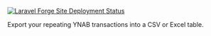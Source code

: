 [![Laravel Forge Site Deployment Status](https://img.shields.io/endpoint?url=https%3A%2F%2Fforge.laravel.com%2Fsite-badges%2F4729ac9a-4cc0-4bbe-ab48-18680663ae7b%3Fdate%3D1%26commit%3D1&style=for-the-badge)](https://forge.laravel.com/servers/734184/sites/2161145)

Export your repeating YNAB transactions into a CSV or Excel table.
